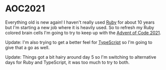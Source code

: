 # AOC2021

Everything old is new again! I haven't really used [Ruby] for about 10 years but
I'm starting a new job where it is heavily used. So to refresh my Ruby
colored brain cells I'm going to try to keep up with the [Advent of Code 2021].

Update: I'm also trying to get a better feel for [TypeScript] so I'm going to give that a go as well.

Update: Things got a bit hairy around day 5 so I'm switching to alternative days for Ruby and TypeScript, it was too much to try to both.

[Ruby]: https://ruby-lang.org
[Advent of Code 2021]: https://adventofcode.com/2021
[TypeScript]: https://www.typescriptlang.org/
